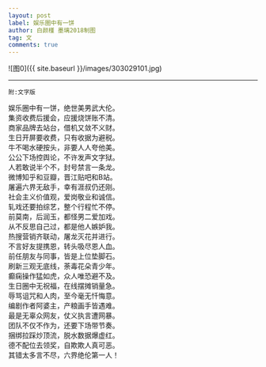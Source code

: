 ```yaml
---
layout: post
label: 娱乐圈中有一饼
author: 白颜槿 墨璃2018制图
tag: 文
comments: true
---
```


![图0]({{ site.baseurl }}/images/303029101.jpg)

---

    附:文字版

娱乐圈中有一饼，绝世美男武大伦。
<br>集资收费后援会，应援烧饼账不清。
<br>商家品牌去站台，借机又敛不义财。
<br>生日开屏要收费，只有收据为避税。
<br>牛不喝水硬按头，非要人人夸他美。
<br>公公下场控舆论，不许发声文字狱。
<br>人若敢说半个不，封号禁言一条龙。
<br>微博知乎和豆瓣，晋江贴吧和B站。
<br>屠遍六界无敌手，幸有涯叔仍还刚。
<br>社会主义价值观，爱岗敬业和诚信。
<br>轧戏还要拍综艺，整个行程忙不停。
<br>前莫南，后润玉，都怪男二爱加戏。
<br>从不反思自己过，都是他人嫉妒我。
<br>热搜营销齐联动，屠龙灭花并进行。
<br>不言好友提携恩，转头吸尽恩人血。
<br>前任朋友与同事，皆是上位垫脚石。
<br>刷新三观无底线，荼毒花朵青少年。
<br>癫痫操作猛如虎，众人唯恐避不及。
<br>生日圈中无祝福，在线摆摊销量急。
<br>辱骂诅咒和人肉，至今毫无忏悔意。
<br>编剧作者阿婆主，产粮画手皆遇难。
<br>最是无辜众网友，仗义执言遭网暴。
<br>团队不仅不作为，还要下场带节奏。
<br>捆绑拉踩炒顶流，脱水数据爆虚红。
<br>德不配位去领奖，自欺欺人真可恶。
<br>其错太多言不尽，六界绝伦第一人！